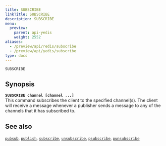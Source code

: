 ```yaml
---
title: SUBSCRIBE
linkTitle: SUBSCRIBE
description: SUBSCRIBE
menu:
  preview:
    parent: api-yedis
    weight: 2552
aliases:
  - /preview/api/redis/subscribe
  - /preview/api/yedis/subscribe
type: docs
---
```

`SUBSCRIBE`

## Synopsis

<b>`SUBSCRIBE channel [channel ...]`</b><br>
This command subscribes the client to the specified channel(s). The client will receive a message whenever a
publisher sends a message to any of the channels that it has subscribed to.

## See also

[`pubsub`](../pubsub/),
[`publish`](../publish/),
[`subscribe`](../subscribe/),
[`unsubscribe`](../unsubscribe/),
[`psubscribe`](../psubscribe/),
[`punsubscribe`](../punsubscribe/)

